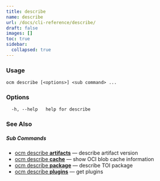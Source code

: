 ```yaml
---
title: describe
name: describe
url: /docs/cli-reference/describe/
draft: false
images: []
toc: true
sidebar:
  collapsed: true
---
```

### Usage

```
ocm describe [<options>] <sub command> ...
```

### Options

```
  -h, --help   help for describe
```

### See Also



##### Sub Commands

* [ocm describe <b>artifacts</b>](/docs/cli-reference/describe/artifacts/)	 &mdash; describe artifact version
* [ocm describe <b>cache</b>](/docs/cli-reference/describe/cache/)	 &mdash; show OCI blob cache information
* [ocm describe <b>package</b>](/docs/cli-reference/describe/package/)	 &mdash; describe TOI package
* [ocm describe <b>plugins</b>](/docs/cli-reference/describe/plugins/)	 &mdash; get plugins


